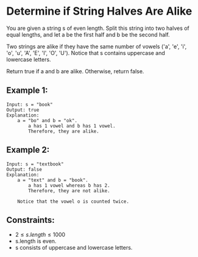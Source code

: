 # Determine if String Halves Are Alike

You are given a string s of even length. Split this string into two halves of  
equal lengths, and let a be the first half and b be the second half.

Two strings are alike if they have the same number of vowels ('a', 'e', 'i',  
'o', 'u', 'A', 'E', 'I', 'O', 'U'). Notice that s contains uppercase and  
lowercase letters.

Return true if a and b are alike. Otherwise, return false.

 

## Example 1:

    Input: s = "book"
    Output: true
    Explanation: 
        a = "bo" and b = "ok". 
            a has 1 vowel and b has 1 vowel. 
            Therefore, they are alike.

## Example 2:

    Input: s = "textbook"
    Output: false
    Explanation: 
        a = "text" and b = "book". 
            a has 1 vowel whereas b has 2. 
            Therefore, they are not alike.

        Notice that the vowel o is counted twice.

 

## Constraints:

* $2 \le s.length \le 1000$
* s.length is even.
* s consists of uppercase and lowercase letters.

